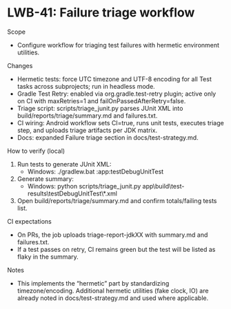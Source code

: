 # LWB-41: Failure triage workflow

Scope
- Configure workflow for triaging test failures with hermetic environment utilities.

Changes
- Hermetic tests: force UTC timezone and UTF-8 encoding for all Test tasks across subprojects; run in headless mode.
- Gradle Test Retry: enabled via org.gradle.test-retry plugin; active only on CI with maxRetries=1 and failOnPassedAfterRetry=false.
- Triage script: scripts/triage_junit.py parses JUnit XML into build/reports/triage/summary.md and failures.txt.
- CI wiring: Android workflow sets CI=true, runs unit tests, executes triage step, and uploads triage artifacts per JDK matrix.
- Docs: expanded Failure triage section in docs/test-strategy.md.

How to verify (local)
1. Run tests to generate JUnit XML:
   - Windows: ./gradlew.bat :app:testDebugUnitTest
2. Generate summary:
   - Windows: python scripts/triage_junit.py app\\build\\test-results\\testDebugUnitTest\\*.xml
3. Open build/reports/triage/summary.md and confirm totals/failing tests list.

CI expectations
- On PRs, the job uploads triage-report-jdkXX with summary.md and failures.txt.
- If a test passes on retry, CI remains green but the test will be listed as flaky in the summary.

Notes
- This implements the “hermetic” part by standardizing timezone/encoding. Additional hermetic utilities (fake clock, IO) are already noted in docs/test-strategy.md and used where applicable.